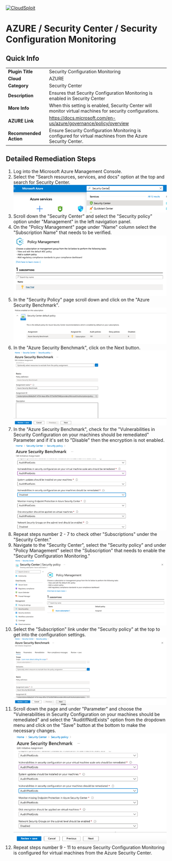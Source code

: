 [![CloudSploit](https://cloudsploit.com/img/logo-new-big-text-100.png "CloudSploit")](https://cloudsploit.com)

# AZURE / Security Center / Security Configuration Monitoring

## Quick Info

| | |
|-|-|
| **Plugin Title** | Security Configuration Monitoring |
| **Cloud** | AZURE |
| **Category** | Security Center |
| **Description** | Ensures that Security Configuration Monitoring is enabled in Security Center |
| **More Info** | When this setting is enabled, Security Center will monitor virtual machines for security configurations. |
| **AZURE Link** | https://docs.microsoft.com/en-us/azure/governance/policy/overview |
| **Recommended Action** | Ensure Security Configuration Monitoring is configured for virtual machines from the Azure Security Center. |

## Detailed Remediation Steps

1. Log into the Microsoft Azure Management Console.
2. Select the "Search resources, services, and docs" option at the top and search for Security Center. </br> <img src="/resources/azure/securitycenter/security-configuration-monitoring/step2.png"/>
3. Scroll down the "Security Center" and select the "Security policy" option under "Management" in the left navigation panel.</br>
4. On the "Policy Management" page under "Name" column select the "Subscription Name" that needs to be verified.</br> <img src="/resources/azure/securitycenter/security-configuration-monitoring/step4.png"/>
5. In the "Security Policy" page scroll down and click on the "Azure Security Benchmark".</br> <img src="/resources/azure/securitycenter/security-configuration-monitoring/step5.png"/>
6. In the "Azure Security Benchmark", click on the Next button.</br> <img src="/resources/azure/securitycenter/security-configuration-monitoring/step6.png"/>
7. In the "Azure Security Benchmark", check for the "Vulnerabilities in Security Configuration on your machines should be remediated" Parameter and if it's set to "Disable" then the encryption is not enabled.</br> <img src="/resources/azure/securitycenter/security-configuration-monitoring/step7.png"/>
8. Repeat steps number 2 - 7 to check other "Subscriptions" under the "Security Center."</br>
9. Navigate to the "Security Center", select the "Security policy" and under "Policy Management" select the "Subscription" that needs to enable the "Security Configuration Monitoring."</br> <img src="/resources/azure/securitycenter/security-configuration-monitoring/step9.png"/>
10. Select the "Subscription" link under the "Security policy" at the top to get into the configuration settings. </br> <img src="/resources/azure/securitycenter/security-configuration-monitoring/step10.png"/>
11. Scroll down the page and under "Parameter" and choose the "Vulnerabilities in Security Configuration on your machines should be remediated" and select the "AuditIfNotExists" option from the dropdown menu and click on the "Save" button at the bottom to make the necessary changes.</br> <img src="/resources/azure/securitycenter/security-configuration-monitoring/step11.png"/>
12. Repeat steps number 9 - 11 to ensure Security Configuration Monitoring is configured for virtual machines from the Azure Security Center.</br>
